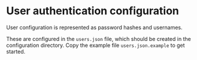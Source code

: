 # User authentication configuration

User configuration is represented as password hashes and usernames.

These are configured in the `users.json` file, which should be created in the configuration directory. Copy the example file `users.json.example` to get started.
